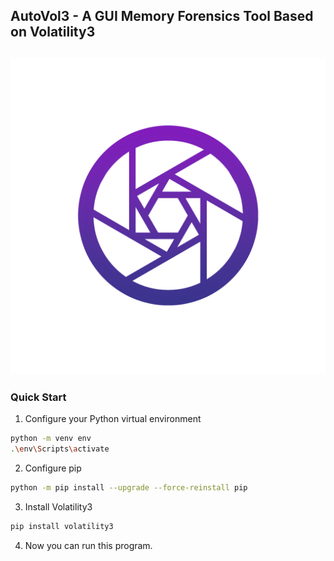 ## AutoVol3 - A GUI Memory Forensics Tool Based on Volatility3
![](/icon.png)
----
### Quick Start
1. Configure your Python virtual environment
```bash
python -m venv env
.\env\Scripts\activate
```
2. Configure pip
```bash
python -m pip install --upgrade --force-reinstall pip
```
3. Install Volatility3
```bash
pip install volatility3
```
4. Now you can run this program.
